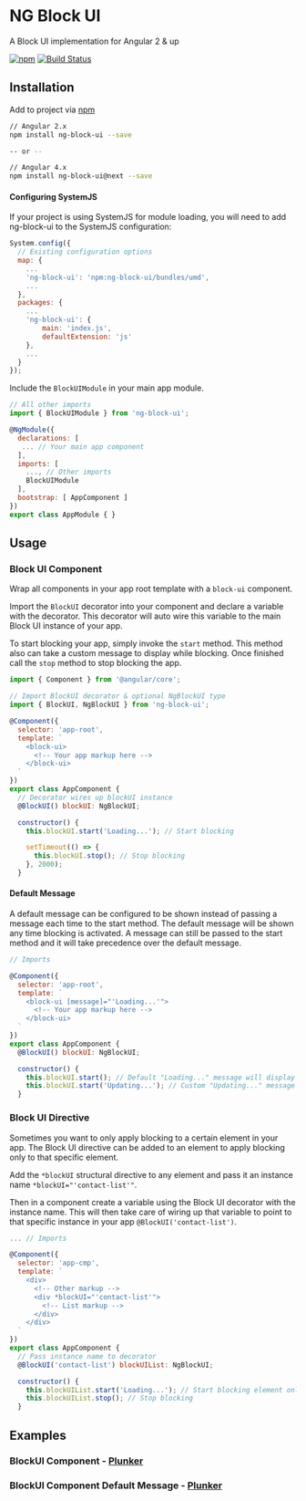 # NG Block UI

A Block UI implementation for Angular 2 & up

[![npm](https://img.shields.io/npm/v/ng-block-ui.svg)](https://www.npmjs.com/package/ng-block-ui)
[![Build Status](https://travis-ci.org/kuuurt13/ng-block-ui.svg?branch=master)](https://travis-ci.org/kuuurt13/ng-block-ui)

## Installation
Add to project via [npm](https://www.npmjs.com/package/ng-block-ui)

```bash
// Angular 2.x
npm install ng-block-ui --save

-- or --

// Angular 4.x
npm install ng-block-ui@next --save
```

#### Configuring SystemJS

If your project is using SystemJS for module loading, you will need to add ng-block-ui to the SystemJS configuration:

```js
System.config({
  // Existing configuration options
  map: {
    ...
    'ng-block-ui': 'npm:ng-block-ui/bundles/umd',
    ...
  },
  packages: {
    ...
    'ng-block-ui': {
        main: 'index.js',
        defaultExtension: 'js'
    },
    ...
  }
});

```

Include the `BlockUIModule` in your main app module.

```js
// All other imports
import { BlockUIModule } from 'ng-block-ui';

@NgModule({
  declarations: [
   ... // Your main app component
  ],
  imports: [
    ..., // Other imports
    BlockUIModule
  ],
  bootstrap: [ AppComponent ]
})
export class AppModule { }
```
## Usage

### Block UI Component
Wrap all components in your app root template with a `block-ui` component.

Import the `BlockUI` decorator into your component and declare a variable with the decorator.
This decorator will auto wire this variable to the main Block UI instance of your app.

To start blocking your app, simply invoke the `start` method.
This method also can take a custom message to display while blocking.
Once finished call the `stop` method to stop blocking the app.

```js
import { Component } from '@angular/core';

// Import BlockUI decorator & optional NgBlockUI type
import { BlockUI, NgBlockUI } from 'ng-block-ui';

@Component({
  selector: 'app-root',
  template: `
    <block-ui>
      <!-- Your app markup here -->
    </block-ui>
  `
})
export class AppComponent {
  // Decorator wires up blockUI instance
  @BlockUI() blockUI: NgBlockUI;

  constructor() {
    this.blockUI.start('Loading...'); // Start blocking

    setTimeout(() => {
      this.blockUI.stop(); // Stop blocking
    }, 2000);
  }
```

#### Default Message
A default message can be configured to be shown instead of passing a message each time to the start method.
The default message will be shown any time blocking is activated. A message can still be passed to the start method
and it will take precedence over the default message.

```js
// Imports

@Component({
  selector: 'app-root',
  template: `
    <block-ui [message]="'Loading...'">
      <!-- Your app markup here -->
    </block-ui>
  `
})
export class AppComponent {
  @BlockUI() blockUI: NgBlockUI;

  constructor() {
    this.blockUI.start(); // Default "Loading..." message will display
    this.blockUI.start('Updating...'); // Custom "Updating..." message will display
  }
```

### Block UI Directive
Sometimes you want to only apply blocking to a certain element in your app.
The Block UI directive can be added to an element to apply blocking only to that specific element.

Add the `*blockUI` structural directive to any element
and pass it an instance name `*blockUI="'contact-list'"`.

Then in a component create a variable using the Block UI decorator with the instance name.
This will then take care of wiring up that variable to point to that specific instance in your app `@BlockUI('contact-list')`.

```js
... // Imports

@Component({
  selector: 'app-cmp',
  template: `
    <div>
      <!-- Other markup -->
      <div *blockUI="'contact-list'">
        <!-- List markup -->
      </div>
    </div>
  `
})
export class AppComponent {
  // Pass instance name to decorator
  @BlockUI('contact-list') blockUIList: NgBlockUI;

  constructor() {
    this.blockUIList.start('Loading...'); // Start blocking element only
    this.blockUIList.stop(); // Stop blocking
  }
```

## Examples
### BlockUI Component - [Plunker](https://plnkr.co/edit/ZVDRrq?p=preview)
### BlockUI Component Default Message - [Plunker](https://plnkr.co/edit/oTBw4G?p=preview)
